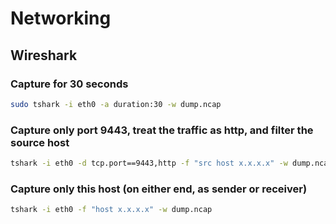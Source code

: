 # Networking

## Wireshark

### Capture for 30 seconds

````bash
sudo tshark -i eth0 -a duration:30 -w dump.ncap
````

### Capture only port 9443, treat the traffic as http, and filter the source host

````bash
tshark -i eth0 -d tcp.port==9443,http -f "src host x.x.x.x" -w dump.ncap
````

### Capture only this host (on either end, as sender or receiver)

````bash
tshark -i eth0 -f "host x.x.x.x" -w dump.ncap
````
